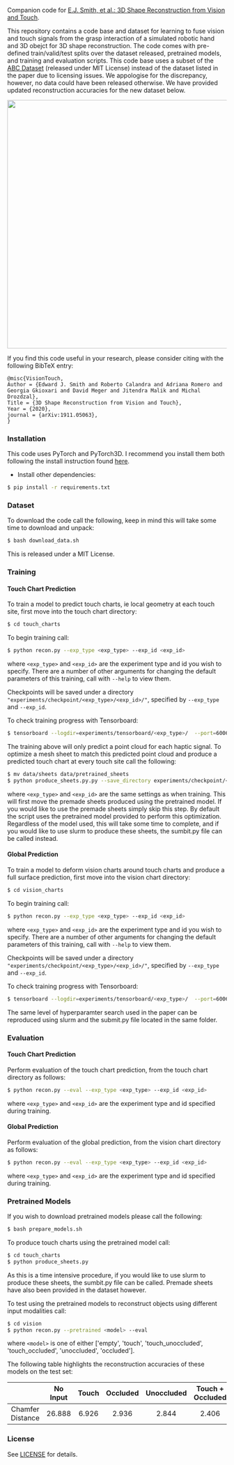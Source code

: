 <!---
Copyright (c) Facebook, Inc. and its affiliates.
All rights reserved.
This source code is licensed under the license found in the
LICENSE file in the root directory of this source tree.
-->

Companion code for [E.J. Smith, et al.: 3D Shape Reconstruction from Vision and Touch](https://arxiv.org/abs/2007.03778).

This repository contains a code base and dataset for learning to fuse vision and touch signals from the 
grasp interaction of a simulated robotic hand and 3D obejct for 3D shape reconstruction. The code comes with pre-defined train/valid/test splits
over the dataset released, pretrained models, and training and evaluation scripts. This code base uses a subset of the [ABC Dataset](https://deep-geometry.github.io/abc-dataset/) (released under MIT License) instead of the dataset listed in the paper due to licensing issues. 
We appologise for the discrepancy, however, no data could have been released otherwise. We have provided updated reconstruction accuracies for the new dataset below. 

<p align="center">
  <img  src="images/Vision_Touch.png" width="570"  >
</p>

If you find this code useful in your research, please consider citing with the following BibTeX entry:

```
@misc{VisionTouch,
Author = {Edward J. Smith and Roberto Calandra and Adriana Romero and Georgia Gkioxari and David Meger and Jitendra Malik and Michal Drozdzal},
Title = {3D Shape Reconstruction from Vision and Touch},
Year = {2020},
journal = {arXiv:1911.05063},
}
```

### Installation

This code uses PyTorch and PyTorch3D. I recommend you install them both following the install instruction found 
[here](https://github.com/facebookresearch/pytorch3d/blob/main/INSTALL.md).

- Install other dependencies:
```bash
$ pip install -r requirements.txt
```

### Dataset
To download the code call the following, keep in mind this will take some time to download and unpack:
```bash
$ bash download_data.sh
```
This is released under a MIT License. 

### Training

#### Touch Chart Prediction 

To train a model to predict touch charts, ie local geometry at each touch site, first move into the touch chart directory: 
```bash
$ cd touch_charts
``` 
To begin training call: 
```bash
$ python recon.py --exp_type <exp_type> --exp_id <exp_id> 
``` 
where  ```<exp_type>``` and  ```<exp_id>``` are the experiment type and id you wish to specify. There are a number of other arguments 
for changing the default parameters of this training, call with  ```--help``` to view them. 

Checkpoints will be saved under a directory ```"experiments/checkpoint/<exp_type>/<exp_id>/"```,  specified by ```--exp_type``` and  ```--exp_id```. 

To check training progress with Tensorboard:
```bash
$ tensorboard --logdir=experiments/tensorboard/<exp_type>/  --port=6006
```

The training above will only predict a point cloud for each haptic signal. To optimize a mesh sheet to match this predicted point cloud 
and produce a predicted touch chart at every touch site call the following: 
```bash
$ mv data/sheets data/pretrained_sheets
$ python produce_sheets.py.py --save_directory experiments/checkpoint/<exp_type>/<exp_id>/encoder_touch
```

where ```<exp_type>``` and ```<exp_id>``` are the same settings as when training. This will first move the premade sheets produced using the pretrained model. 
If you would like to use the premade sheets simply skip this step. By default the script uses the pretrained model provided to perform this optimization.
Regardless of the model used, this will take some time to complete, and if you would like to use slurm to produce these
sheets, the sumbit.py file can be called instead. 


#### Global Prediction

To train a model to deform vision charts around touch charts and produce a full surface prediction, first move into the vision chart directory: 
```bash
$ cd vision_charts
``` 
To begin training call: 
```bash
$ python recon.py --exp_type <exp_type> --exp_id <exp_id> 
``` 
where  ```<exp_type>``` and  ```<exp_id>``` are the experiment type and id you wish to specify. There are a number of other arguments for changing the default parameters of this training, call with  ```--help``` to view them. 

Checkpoints will be saved under a directory ```"experiments/checkpoint/<exp_type>/<exp_id>/"```,  specified by ```--exp_type``` and  ```--exp_id```. 

To check training progress with Tensorboard:
```bash
$ tensorboard --logdir=experiments/tensorboard/<exp_type>/  --port=6006
```

The same level of hyperparamter search used in the paper can be reproduced using slurm and the submit.py file located in the same folder. 
### Evaluation

#### Touch Chart Prediction 

Perform evaluation of the touch chart prediction, from the touch chart directory as follows:
```bash
$ python recon.py --eval --exp_type <exp_type> --exp_id <exp_id> 
``` 
where  ```<exp_type>``` and  ```<exp_id>``` are the experiment type and id specified during training. 

#### Global Prediction

Perform evaluation of the global prediction, from the vision chart directory as follows:
```bash
$ python recon.py --eval --exp_type <exp_type> --exp_id <exp_id> 
``` 
where  ```<exp_type>``` and  ```<exp_id>``` are the experiment type and id specified during training. 


### Pretrained Models
If you wish to download pretrained models please call the following: 
```bash
$ bash prepare_models.sh
```

To produce touch charts using the pretrained model call: 
```bash
$ cd touch_charts
$ python produce_sheets.py 
```
As this is a time intensive procedure, if you would like to use slurm to produce these
sheets, the sumbit.py file can be called. Premade sheets have also been provided in the dataset however.

To test using the pretrained models to reconstruct objects using different input modalities call: 
```bash
$ cd vision 
$ python recon.py --pretrained <model> --eval
```
where ```<model>``` is one of either ['empty', 'touch', 'touch_unoccluded', 'touch_occluded', 'unoccluded', 'occluded'].

The following table highlights the reconstruction accuracies of these models on the test set:

|                     | No Input     | Touch     | Occluded | Unoccluded | Touch + Occluded | Touch + Unoccluded |
|:-----------------------:|:------------:|:---------:|:--------:|:----------:|:----------------:|:------------------:|
|    Chamfer Distance     | 26.888       | 6.926     | 2.936    | 2.844      | 2.406            | 2.468              |



### License
See [LICENSE](LICENSE.md) for details.
